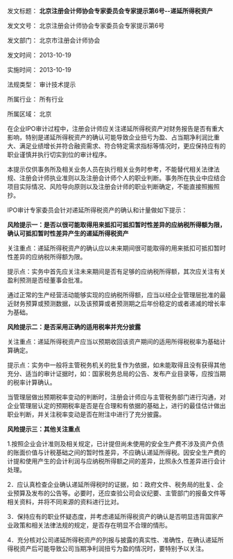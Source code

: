 发文标题： **北京注册会计师协会专家委员会专家提示第6号--递延所得税资产**

发文文号： 北京注册会计师协会专家委员会专家提示第6号

发文部门： 北京市注册会计师协会

发文时间： 2013-10-19

实施时间： 2013-10-19

法规类型： 审计技术提示

所属行业： 所有行业

所属区域： 北京

在企业IPO审计过程中，注册会计师应关注递延所得税资产对财务报告是否有重大影响，特别是递延所得税资产的确认可能导致企业扭亏为盈、占当期净利润比重大、满足业绩增长并符合融资需求、符合特定需求指标等情况时，更应保持应有的职业谨慎并执行切实到位的审计程序。

本提示仅供事务所及相关业务人员在执行相关业务时参考，不能替代相关法律法规、注册会计师执业准则以及注册会计师个人的职业判断。事务所在执业中应结合项目实际情况、风险导向原则以及注册会计师的职业判断确定，不能直接照搬照抄。

IPO审计专家委员会针对递延所得税资产的确认和计量做如下提示：

**风险提示一：是否以很可能取得用来抵扣可抵扣暂时性差异的应纳税所得额为限，确认可抵扣暂时性差异产生的递延所得税资产**

关注重点：递延所得税资产的确认应以未来期间很可能取得的用来抵扣可抵扣暂时性差异的应纳税所得额为限。

提示点：实务中首先应关注未来期间是否有足够的应纳税所得额，其次应关注有关盈利预测是否经董事会批准。

通过正常的生产经营活动能够实现的应纳税所得额，应当以经企业管理层批准的最近财务预算或预测数据，以及该预算或者预测期之后年份稳定的或者递减的增长率为基础。

**风险提示二：是否采用正确的适用税率并充分披露**

关注重点：递延所得税资产应当以预期收回该资产期间的适用所得税税率为基础计算确定。

提示点：实务中一般将主管税务机关的批复作为依据，如未能取得且没有获得其他充分、适当的审计证据时，如：国家税务总局的公告、发布产业目录等，应按当期的税率计算确认。

当管理层做出预期税率变动的判断时，注册会计师应与主管税务部门进行沟通，对企业管理层认定的预期税率是否是在合理和有依据的基础上，进行的最佳估计做出职业判断，并关注税率变动是否在附注中进行了充分披露。

**风险提示三：其他关注重点**

1.按照企业会计准则及相关规定，已计提但尚未使用的安全生产费不涉及资产负债的账面价值与计税基础之间的暂时性差异，不应确认递延所得税。因安全生产费的计提和使用产生的会计利润与应纳税所得额之间的差异，比照永久性差异进行会计处理。

2．应认真检查企业确认递延所得税时的证据，如：政府文件、税务局的批复、企业预算及发布的公告等。必要时，还应查验公司会议纪要、主管部门的报备文件等相关资料，并将不同来源的资料进行比对。

3．保持应有的职业怀疑态度，并考虑递延所得税资产的确认是否明显违背国家产业政策和相关法律法规的规定，是否存在明显不合理的情形。

4．充分核对公司递延所得税资产的列报与披露的真实性、准确性，在确认递延所得税资产后可能导致公司当期净利润扭亏为盈的情况时，要特别予以关注。
